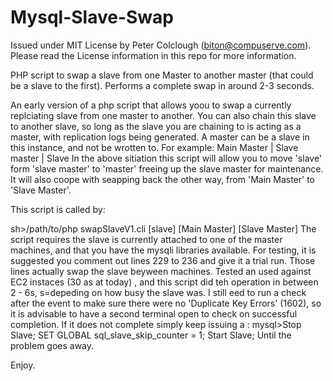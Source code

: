 # Mysql-Slave-Swap
Issued under MIT License by Peter Colclough (biton@compuserve.com). Please read the License information in this repo for more information.
	
PHP script to swap a slave from one Master to another master (that could be a slave to the first). Performs a complete swap in around 2-3 seconds.

An early version of a php script that allows yoou to swap a currently replciating slave from one master to another. You can also chain this slave to another slave, 
so long as the slave you are chaining to is acting as a master, with replication logs being generated. A master can be a slave in this instance, and not be wrotten to.
For example:
                    Main Master
                        |
                    Slave master 
                        |
                      Slave
In the above sitiation this script will allow you to move 'slave' form 'slave master' to 'master' freeing up the slave master for maintenance. It will also coope with seapping back the other way, from 'Main Master' to 'Slave Master'.

This script is called by:

sh>/path/to/php swapSlaveV1.cli [slave] [Main Master] [Slave Master] 
The script requires the slave is currently attached to one of the master machines, and that you have the mysqli libraries available. 
For testing, it is suggested you comment out lines 229 to 236 and give it a trial run. Those lines actually swap the slave beyween machines. 
Tested an used against EC2 instaces (30 as at today) , and this script did teh operation in between 2 - 6s, s=depeding on how busy the slave was. I still eed to run a 
check after the event to make sure there were no 'Duplicate Key Errors' (1602), so it is advisable to have a second terminal open to check on successful completion. 
If it does not complete simply keep issuing a :
        mysql>Stop Slave; SET GLOBAL sql_slave_skip_counter = 1; Start Slave;
Until the problem goes away. 

Enjoy.



